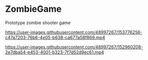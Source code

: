 # ZombieGame

Prototype zombie shooter game


https://user-images.githubusercontent.com/48997267/153776256-c47a7203-76b6-4e05-b638-ca677a58f869.mp4

https://user-images.githubusercontent.com/48997267/152960208-2e7dba54-e453-4001-b323-7f7d52d9ec61.mp4

